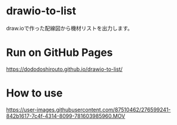 # drawio-to-list
draw.ioで作った配線図から機材リストを出力します。

# Run on GitHub Pages
https://dododoshirouto.github.io/drawio-to-list/

# How to use
https://user-images.githubusercontent.com/87510462/276599241-842b1617-7c4f-4314-8099-781603985960.MOV
